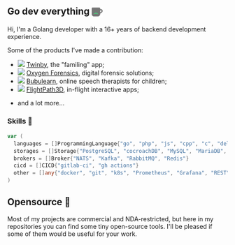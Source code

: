 ## Go dev everything <img src="logo.svg" width="25" valign="middle">

Hi, I'm a Golang developer with a 16+ years of backend development experience.

Some of the products I've made a contribution:
- <img src="https://twinby.com/favicon.ico" width="16"> [Twinby](https://twinby.com), the "familing" app;
- <img src="https://www.oxygenforensics.com/wp-content/uploads/2024/11/cropped-Oxygen-Website-favicon-32x32.jpg" width="16"> [Oxygen Forensics](https://www.oxygenforensics.com/en/), digital forensic solutions;
- <img src="https://static.tildacdn.net/tild6336-6363-4937-b431-656665393663/favicon.ico" width="16"> [Bubulearn](https://bubulearn.com), online speech therapists for children;
- <img src="https://images.squarespace-cdn.com/content/v1/64bfd6eec9cb604938ac1259/b4dbb809-1098-4754-8057-4c820150dfae/favicon.ico" width="16"> [FlightPath3D](https://flightpath3d.com), in-flight interactive apps;
+ and a lot more… 

### Skills 💪

```go
var (
  languages = []ProgrammingLanguage{"go", "php", "js", "cpp", "c", "delphi"}
  storages = []Storage{"PostgreSQL", "cocroachDB", "MySQL", "MariaDB", "MongoDB", "Clickhouce", "ElasticSearch", "Redis"}
  brokers = []Broker{"NATS", "Kafka", "RabbitMQ", "Redis"}
  cicd = []CICD{"gitlab-ci", "gh actions"}
  other = []any{"docker", "git", "k8s", "Prometheus", "Grafana", "REST", "gRPC", "OpenAPI"}
)
```

## Opensource 🌱

Most of my projects are commercial and NDA-restricted, but here in my repositories you can find some tiny open-source tools.
I'll be pleased if some of them would be useful for your work.

